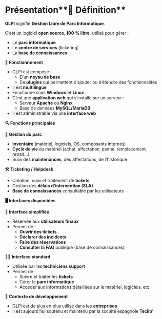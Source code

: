 # Présentation**🧾 Définition**

**GLPI** signifie **Gestion Libre de Parc Informatique**.

C’est un logiciel **open source**, **100 % libre**, utilisé pour gérer :

- Le **parc informatique**
- Le **centre de services** (ticketing)
- La **base de connaissances**



**🧩 Fonctionnement**

- GLPI est composé :
  - D’un **noyau de base**
  - De **plugins** qui permettent d’ajouter ou d’étendre des fonctionnalités
- Il est **multilingue**
- Fonctionne sous **Windows** et **Linux**
- C’est une **application web** qui s’installe sur un serveur :
  - Serveur **Apache** ou **Nginx**
  - Base de données **MySQL/MariaDB**
- Il est administrable via une **interface web**



**🔍 Fonctions principales**

**🎒 Gestion du parc**

- **Inventaire** (matériel, logiciels, OS, composants internes)
- **Cycle de vie** du matériel (achat, affectation, panne, remplacement, retrait…)
- Suivi des **maintenances**, des affectations, de l’historique

**🛠️ Ticketing / Helpdesk**

- Création, suivi et traitement de **tickets**
- Gestion des **délais d’intervention (SLA)**
- **Base de connaissances** consultable par les utilisateurs

**🖥️ Interfaces disponibles**

**👤 Interface simplifiée**

- Réservée aux **utilisateurs finaux**
- Permet de :
  - **Ouvrir des tickets**
  - **Déclarer des incidents**
  - **Faire des réservations**
  - **Consulter la FAQ** publique (base de connaissances)

**👨‍💻 Interface standard**

- Utilisée par les **techniciens support**
- Permet de :
  - Suivre et traiter les **tickets**
  - Gérer le **parc informatique**
  - Accéder aux informations détaillées sur le matériel, logiciels, etc.



**🏢 Contexte de développement**

- GLPI est de plus en plus utilisé dans les **entreprises**
- Il est aujourd’hui soutenu et maintenu par la société espagnole **Teclib’**
